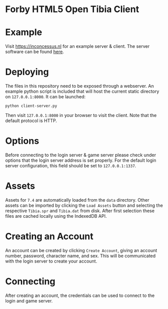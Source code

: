 # Forby HTML5 Open Tibia Client

# Example

Visit https://inconcessus.nl for an example server & client. The server software can be found [here](https://github.com/Inconcessus/html5-tibia-engine).

# Deploying

The files in this repository need to be exposed through a webserver. An example python script is included that will host the current static directory on `127.0.0.1:8000`. It can be launched:

    python client-server.py

Then visit `127.0.0.1:8000` in your browser to visit the client. Note that the default protocol is HTTP.

# Options

Before connecting to the login server & game server please check under options that the login server address is set properly. For the default login server configuration, this field should be set to `127.0.0.1:1337`.

# Assets

Assets for `7.4` are automatically loaded from the `data` directory. Other assets can be imported by clicking the `Load Assets` button and selecting the respective `Tibia.spr` and `Tibia.dat` from disk. After first selection these files are cached locally using the IndexedDB API.

# Creating an Account

An account can be created by clicking `Create Account`, giving an account number, password, character name, and sex. This will be communicated with the login server to create your account.

# Connecting

After creating an account, the credentials can be used to connect to the login and game server.